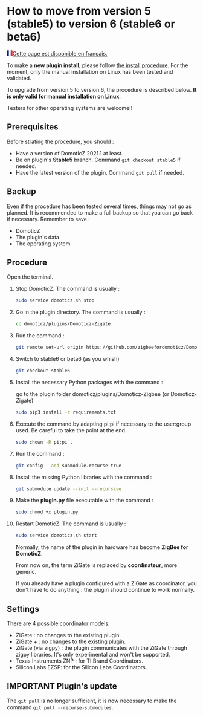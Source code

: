 # How to move from version 5 (stable5) to version 6 (stable6 or beta6)

<a href="../fr-fr/Plugin_Version-6.md"><img align="left" width="15" height="15" src="../Images/flag_france.png" alt="Logo"></a>
[Cette page est disponible en français.](../fr-fr/Plugin_Version-6.md)

To make a __new plugin install__, please follow [the install procedure](Plugin_Installation.md). For the moment, only the manual installation on Linux has been tested and validated.

To upgrade from version 5 to version 6, the procedure is described below. __It is only valid for manual installation on Linux__.

Testers for other operating systems are welcome!!

## Prerequisites

Before strating the procedure, you should :

* Have a version of DomoticZ 2021.1 at least.
* Be on plugin's __Stable5__ branch. Command `git checkout stable5` if needed.
* Have the latest version of the plugin. Command `git pull` if needed.

## Backup

Even if the procedure has been tested several times, things may not go as planned.
It is recommended to make a full backup so that you can go back if necessary.
Remember to save :

* DomoticZ
* The plugin's data
* The operating system

## Procedure

Open the terminal.

1. Stop DomoticZ. The command is usually :

    ``` bash
    sudo service domoticz.sh stop
    ```

1. Go in the plugin directory. The command is usually :

    ``` bash
    cd domoticz/plugins/Domoticz-Zigate
    ```

1. Run the command :

    ``` bash
    git remote set-url origin https://github.com/zigbeefordomoticz/Domoticz-Zigbee
    ```

1. Switch to stable6 or beta6 (as you whish)

    ```bash
    git checkout stable6
    ```
    
1. Install the necessary Python packages with the command :

    go to the plugin folder domoticz/plugins/Domoticz-Zigbee (or Domoticz-Zigate)

    ``` bash
    sudo pip3 install -r requirements.txt
    ```

1. Execute the command by adapting pi:pi if necessary to the user:group used. Be careful to take the point at the end.

    ``` bash
    sudo chown -R pi:pi .
    ```

1. Run the command :

    ``` bash
    git config --add submodule.recurse true
    ```

1. Install the missing Python libraries with the command :

    ``` bash
    git submodule update --init --recursive
    ```

1. Make the __plugin.py__ file executable with the command :

    ``` bash
    sudo chmod +x plugin.py
    ```

1. Restart DomoticZ. The command is usually :

    ``` bash
    sudo service domoticz.sh start
    ```

    Normally, the name of the plugin in hardware has become __ZigBee for DomoticZ__.

    From now on, the term ZiGate is replaced by __coordinateur__, more generic.

    If you already have a plugin configured with a ZiGate as coordinator, you don't have to do anything : the plugin should continue to     work normally.

## Settings

There are 4 possible coordinator models:

* ZiGate : no changes to the existing plugin.
* ZiGate + : no changes to the existing plugin.
* ZiGate (via zigpy) : the plugin communicates with the ZiGate through zigpy libraries. It's only experimental and won't be supported.
* Texas Instruments ZNP : for  TI Brand Coordinators.
* Silicon Labs EZSP: for the Silicon Labs Coordinators.

## IMPORTANT Plugin's update

The `git pull` is no longer sufficient, it is now necessary to make the command `git pull --recurse-submodules`.
